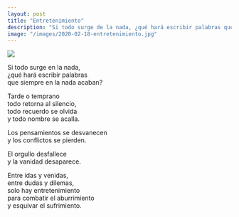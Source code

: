 ```yaml
---
layout: post
title: "Entretenimiento"
description: "Si todo surge de la nada, ¿qué hará escribir palabras que siempre en la nada acaban?"
image: "/images/2020-02-18-entretenimiento.jpg"
---
```


<img src="{{page.image | prepend: site.baseurl}}" class="round">

Si todo surge en la nada,  
¿qué hará escribir palabras  
que siempre en la nada acaban?

Tarde o temprano  
todo retorna al silencio,  
todo recuerdo se olvida  
y todo nombre se acalla.

Los pensamientos se desvanecen  
y los conflictos se pierden.

El orgullo desfallece  
y la vanidad desaparece.

Entre idas y venidas,  
entre dudas y dilemas,  
solo hay entretenimiento  
para combatir el aburrimiento  
y esquivar el sufrimiento.
